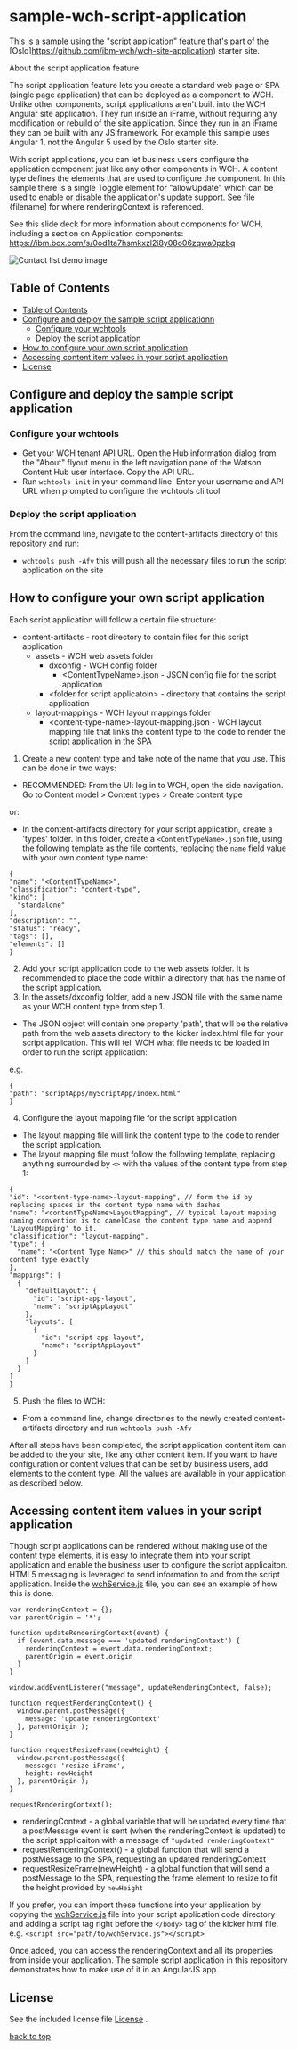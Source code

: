 # sample-wch-script-application

This is a sample using the "script application" feature that's part of the [Oslo]https://github.com/ibm-wch/wch-site-application) starter site. 

About the script application feature:

The script application feature lets you create a standard web page or SPA (single page application) that can be deployed as a component to WCH. Unlike other components, script applications aren't built into the WCH Angular site application. They run inside an iFrame, without requiring any modification or rebuild of the site application. Since they run in an iFrame they can be built with any JS framework. For example this sample uses Angular 1, not the Angular 5 used by the Oslo starter site.

With script applications, you can let business users configure the application component just like any other components in WCH. A content type defines the elements that are used to configure the component. In this sample there is a single Toggle element for "allowUpdate" which can be used to enable or disable the application's update support. See file {filename] for where renderingContext is referenced.

See this slide deck for more information about components for WCH, including a section on Application components: https://ibm.box.com/s/0od1ta7hsmkxzl2i8y08o06zqwa0pzbq


![Contact list demo image](doc/images/preview-image.png)

## Table of Contents
- [Table of Contents](#table-of-contents)
- [Configure and deploy the sample script applicationn](#configure-and-deploy-the-sample-script-application)
  - [Configure your wchtools](#configure-your-wchtools)
  - [Deploy the script application](#deploy-the-script-application)
- [How to configure your own script application](#how-to-configure-your-own-script-application)
- [Accessing content item values in your script application](#accessing-content-item-values-in-your-script-application)
- [License](#license)

## Configure and deploy the sample script application

### Configure your wchtools
* Get your WCH tenant API URL. Open the Hub information dialog from the "About" flyout menu in the left navigation pane of the Watson Content Hub user interface. Copy the API URL.
* Run `wchtools init` in your command line. Enter your username and API URL when prompted to configure the wchtools cli tool

### Deploy the script application
From the command line, navigate to the content-artifacts directory of this repository and run:
* `wchtools push -Afv` this will push all the necessary files to run the script application on the site

## How to configure your own script application
Each script application will follow a certain file structure:
 * content-artifacts - root directory to contain files for this script application
   * assets - WCH web assets folder
     * dxconfig - WCH config folder
       * \<ContentTypeName\>.json - JSON config file for the script application
     * \<folder for script applicatoin\> - directory that contains the script application
   * layout-mappings - WCH layout mappings folder
     * \<content-type-name\>-layout-mapping.json - WCH layout mapping file that links the content type to the code to render the script application in the SPA
   
1. Create a new content type and take note of the name that you use. This can be done in two ways:
  * RECOMMENDED: From the UI: log in to WCH, open the side navigation. Go to Content model \> Content types \> Create content type 
  
  or:
  
  * In the content-artifacts directory for your script application, create a 'types' folder. In this folder, create a `<ContentTypeName>.json` file, using the following template as the file contents, replacing the `name` field value with your own content type name:
  ```
{
  "name": "<ContentTypeName>",
  "classification": "content-type",
  "kind": [
    "standalone"
  ],
  "description": "",
  "status": "ready",
  "tags": [],
  "elements": []
}
  ```
2. Add your script application code to the web assets folder. It is recommended to place the code within a directory that has the name of the script application.
3. In the assets/dxconfig folder, add a new JSON file with the same name as your WCH content type from step 1.
  * The JSON object will contain one property 'path', that will be the relative path from the web assets directory to the kicker index.html file for your script application. This will tell WCH what file needs to be loaded in order to run the script application: 
 
e.g.
  ```
{
  "path": "scriptApps/myScriptApp/index.html"
}
  ```
4. Configure the layout mapping file for the script application
  * The layout mapping file will link the content type to the code to render the script application.
  * The layout mapping file must follow the following template, replacing anything surrounded by `<>` with the values of the content type from step 1:
  ```
{
  "id": "<content-type-name>-layout-mapping", // form the id by replacing spaces in the content type name with dashes
  "name": "<contentTypeName>LayoutMapping", // typical layout mapping naming convention is to camelCase the content type name and append 'LayoutMapping' to it.
  "classification": "layout-mapping",
  "type": {
    "name": "<Content Type Name>" // this should match the name of your content type exactly
  },
  "mappings": [
    {
      "defaultLayout": {
        "id": "script-app-layout",
        "name": "scriptAppLayout"
      },
      "layouts": [
        {
          "id": "script-app-layout",
          "name": "scriptAppLayout"
        }
      ]
    }
  ]
}
```
5. Push the files to WCH:
  * From a command line, change directories to the newly created content-artifacts directory and run `wchtools push -Afv`

After all steps have been completed, the script application content item can be added to the your site, like any other content item. If you want to have configuration or content values that can be set by business users, add elements to the content type. All the values are available in your application as described below.

## Accessing content item values in your script application
Though script applications can be rendered without making use of the content type elements, it is easy to integrate them into your script application and enable the business user to configure the script applicaiton. HTML5 messaging is leveraged to send information to and from the script application. Inside the [wchService.js](content-artifacts/assets/scriptApps/AngularContacts/js/wchService.js) file, you can see an example of how this is done.
```
var renderingContext = {};
var parentOrigin = '*';

function updateRenderingContext(event) {
  if (event.data.message === 'updated renderingContext') {
    renderingContext = event.data.renderingContext;
    parentOrigin = event.origin
  }
}

window.addEventListener("message", updateRenderingContext, false);

function requestRenderingContext() {
  window.parent.postMessage({
    message: 'update renderingContext'
  }, parentOrigin );
}

function requestResizeFrame(newHeight) {
  window.parent.postMessage({
    message: 'resize iFrame',
    height: newHeight
  }, parentOrigin );
}

requestRenderingContext();
```

* renderingContext - a global variable that will be updated every time that a postMessage event is sent (when the renderingContext is updated) to the script applicaiton with a message of `"updated renderingContext"` 
* requestRenderingContext() - a global function that will send a postMessage to the SPA, requesting an updated renderingContext
* requestResizeFrame(newHeight) - a global function that will send a postMessage to the SPA, requesting the frame element to resize to fit the height provided by `newHeight`

If you prefer, you can import these functions into your application by copying the [wchService.js](content-artifacts/assets/scriptApps/AngularContacts/js/wchService.js) file into your script application code directory and adding
a script tag right before the `</body>` tag of the kicker html file.
e.g. `<script src="path/to/wchService.js"></script>`


Once added, you can access the renderingContext and all its properties from inside your application. The sample script application in this repository demonstrates how to make use of it in an AngularJS app.

## License
See the included license file [License](license.txt) .

[back to top](#sample-wch-script-application)

